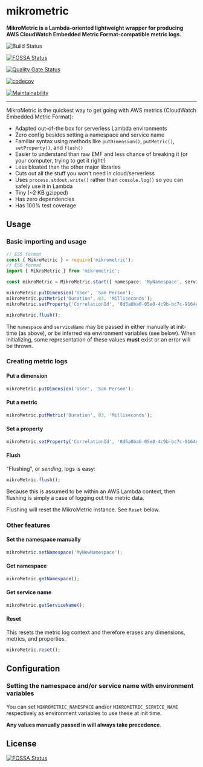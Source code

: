 # mikrometric

**MikroMetric is a Lambda-oriented lightweight wrapper for producing AWS CloudWatch Embedded Metric Format-compatible metric logs**.

![Build Status](https://github.com/mikaelvesavuori/mikrometric/workflows/main/badge.svg)

[![FOSSA Status](https://app.fossa.com/api/projects/git%2Bgithub.com%2Fmikaelvesavuori%2Fmikrometric.svg?type=shield)](https://app.fossa.com/projects/git%2Bgithub.com%2Fmikaelvesavuori%2Fmikrometric?ref=badge_shield)

[![Quality Gate Status](https://sonarcloud.io/api/project_badges/measure?project=mikaelvesavuori_mikrometric&metric=alert_status)](https://sonarcloud.io/dashboard?id=mikaelvesavuori_mikrometric)

[![codecov](https://codecov.io/gh/mikaelvesavuori/mikrometric/branch/main/graph/badge.svg?token=S7D3RM9TO7)](https://codecov.io/gh/mikaelvesavuori/mikrometric)

[![Maintainability](https://api.codeclimate.com/v1/badges/d960f299a99a79f781d3/maintainability)](https://codeclimate.com/github/mikaelvesavuori/mikrometric/maintainability)

---

MikroMetric is the quickest way to get going with AWS metrics (CloudWatch Embedded Metric Format):

- Adapted out-of-the box for serverless Lambda environments
- Zero config besides setting a namespace and service name
- Familiar syntax using methods like `putDimension()`, `putMetric()`, `setProperty()`, and `flush()`
- Easier to understand than raw EMF and less chance of breaking it (or your computer, trying to get it right!)
- Less bloated than the other major libraries
- Cuts out all the stuff you won't need in cloud/serverless
- Uses `process.stdout.write()` rather than `console.log()` so you can safely use it in Lambda
- Tiny (~2 KB gzipped)
- Has zero dependencies
- Has 100% test coverage

## Usage

### Basic importing and usage

```typescript
// ES5 format
const { MikroMetric } = require('mikrometric');
// ES6 format
import { MikroMetric } from 'mikrometric';

const mikroMetric = MikroMetric.start({ namespace: 'MyNamespace', serviceName: 'MyServiceName' });

mikroMetric.putDimension('User', 'Sam Person');
mikroMetric.putMetric('Duration', 83, 'Milliseconds');
mikroMetric.setProperty('CorrelationId', '8d5a0ba6-05e0-4c9b-bc7c-9164ea1bdedd');

mikroMetric.flush();
```

The `namespace` and `serviceName` may be passed in either manually at init-time (as above), or be inferred via environment variables (see below). When initializing, some representation of these values **must** exist or an error will be thrown.

### Creating metric logs

#### Put a dimension

```typescript
mikroMetric.putDimension('User', 'Sam Person');
```

#### Put a metric

```typescript
mikroMetric.putMetric('Duration', 83, 'Milliseconds');
```

#### Set a property

```typescript
mikroMetric.setProperty('CorrelationId', '8d5a0ba6-05e0-4c9b-bc7c-9164ea1bdedd');
```

#### Flush

"Flushing", or _sending_, logs is easy:

```typescript
mikroMetric.flush();
```

Because this is assumed to be within an AWS Lambda context, then flushing is simply a case of logging out the metric data.

Flushing will reset the MikroMetric instance. See `Reset` below.

### Other features

#### Set the namespace manually

```typescript
mikroMetric.setNamespace('MyNewNamespace');
```

#### Get namespace

```typescript
mikroMetric.getNamespace();
```

#### Get service name

```typescript
mikroMetric.getServiceName();
```

#### Reset

This resets the metric log context and therefore erases any dimensions, metrics, and properties.

```typescript
mikroMetric.reset();
```

## Configuration

### Setting the namespace and/or service name with environment variables

You can set `MIKROMETRIC_NAMESPACE` and/or `MIKROMETRIC_SERVICE_NAME` respectively as environment variables to use these at init time.

**Any values manually passed in will always take precedence**.

## License

[![FOSSA Status](https://app.fossa.com/api/projects/git%2Bgithub.com%2Fmikaelvesavuori%2Fmikrometric.svg?type=large)](https://app.fossa.com/projects/git%2Bgithub.com%2Fmikaelvesavuori%2Fmikrometric?ref=badge_large)
